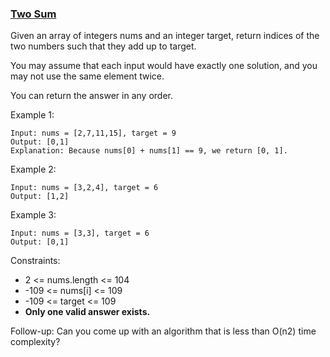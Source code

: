 ### [Two Sum](https://leetcode.com/problems/two-sum/)
Given an array of integers nums and an integer target, return indices of the two numbers such that they add up to target.

You may assume that each input would have exactly one solution, and you may not use the same element twice.

You can return the answer in any order.

 

Example 1:
  ```
  Input: nums = [2,7,11,15], target = 9
  Output: [0,1]
  Explanation: Because nums[0] + nums[1] == 9, we return [0, 1].
  ```
Example 2:
  ```
  Input: nums = [3,2,4], target = 6
  Output: [1,2]
  ```
Example 3:
  ```
  Input: nums = [3,3], target = 6
  Output: [0,1]
  ```
 

Constraints:

- 2 <= nums.length <= 104
- -109 <= nums[i] <= 109
- -109 <= target <= 109
- <b>Only one valid answer exists.</b>

 
Follow-up: Can you come up with an algorithm that is less than O(n2) time complexity?
